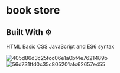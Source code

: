 # book store

## Built With ⚙️

HTML
Basic CSS
JavaScript and ES6 syntax


![405d86d3c25fcc06e1a0bf4e7621489b](https://user-images.githubusercontent.com/96428327/200183288-a13c8457-b41b-4fce-af08-5fa100076f6c.png)
![56d731ffd0c35c805201afc62657e455](https://user-images.githubusercontent.com/96428327/200183287-c89eba92-817d-40f7-9c77-ec6c9685bfac.png)

